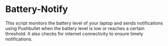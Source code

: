# Battery-Notify
This script monitors the battery level of your laptop and sends notifications using Pushbullet when the battery level is low or reaches a certain threshold. It also checks for internet connectivity to ensure timely notifications.
